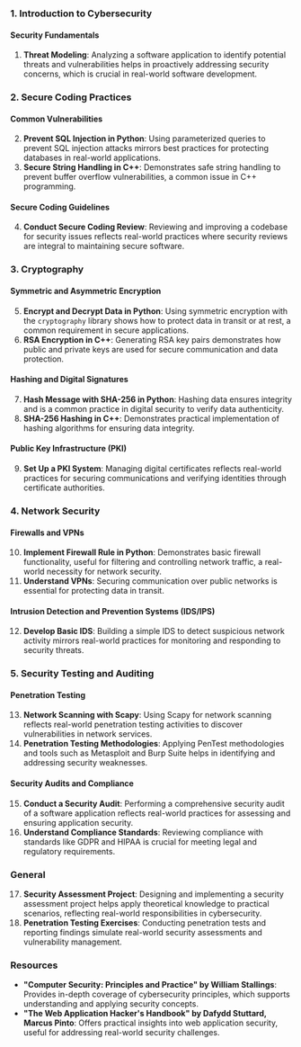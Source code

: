 ### **1. Introduction to Cybersecurity**

#### **Security Fundamentals**
1. **Threat Modeling**: Analyzing a software application to identify potential threats and vulnerabilities helps in proactively addressing security concerns, which is crucial in real-world software development.

### **2. Secure Coding Practices**

#### **Common Vulnerabilities**
2. **Prevent SQL Injection in Python**: Using parameterized queries to prevent SQL injection attacks mirrors best practices for protecting databases in real-world applications.
3. **Secure String Handling in C++**: Demonstrates safe string handling to prevent buffer overflow vulnerabilities, a common issue in C++ programming.

#### **Secure Coding Guidelines**
4. **Conduct Secure Coding Review**: Reviewing and improving a codebase for security issues reflects real-world practices where security reviews are integral to maintaining secure software.

### **3. Cryptography**

#### **Symmetric and Asymmetric Encryption**
5. **Encrypt and Decrypt Data in Python**: Using symmetric encryption with the `cryptography` library shows how to protect data in transit or at rest, a common requirement in secure applications.
6. **RSA Encryption in C++**: Generating RSA key pairs demonstrates how public and private keys are used for secure communication and data protection.

#### **Hashing and Digital Signatures**
7. **Hash Message with SHA-256 in Python**: Hashing data ensures integrity and is a common practice in digital security to verify data authenticity.
8. **SHA-256 Hashing in C++**: Demonstrates practical implementation of hashing algorithms for ensuring data integrity.

#### **Public Key Infrastructure (PKI)**
9. **Set Up a PKI System**: Managing digital certificates reflects real-world practices for securing communications and verifying identities through certificate authorities.

### **4. Network Security**

#### **Firewalls and VPNs**
10. **Implement Firewall Rule in Python**: Demonstrates basic firewall functionality, useful for filtering and controlling network traffic, a real-world necessity for network security.
11. **Understand VPNs**: Securing communication over public networks is essential for protecting data in transit.

#### **Intrusion Detection and Prevention Systems (IDS/IPS)**
12. **Develop Basic IDS**: Building a simple IDS to detect suspicious network activity mirrors real-world practices for monitoring and responding to security threats.

### **5. Security Testing and Auditing**

#### **Penetration Testing**
13. **Network Scanning with Scapy**: Using Scapy for network scanning reflects real-world penetration testing activities to discover vulnerabilities in network services.
14. **Penetration Testing Methodologies**: Applying PenTest methodologies and tools such as Metasploit and Burp Suite helps in identifying and addressing security weaknesses.

#### **Security Audits and Compliance**
15. **Conduct a Security Audit**: Performing a comprehensive security audit of a software application reflects real-world practices for assessing and ensuring application security.
16. **Understand Compliance Standards**: Reviewing compliance with standards like GDPR and HIPAA is crucial for meeting legal and regulatory requirements.

### **General**

17. **Security Assessment Project**: Designing and implementing a security assessment project helps apply theoretical knowledge to practical scenarios, reflecting real-world responsibilities in cybersecurity.
18. **Penetration Testing Exercises**: Conducting penetration tests and reporting findings simulate real-world security assessments and vulnerability management.

### **Resources**

- **"Computer Security: Principles and Practice" by William Stallings**: Provides in-depth coverage of cybersecurity principles, which supports understanding and applying security concepts.
- **"The Web Application Hacker's Handbook" by Dafydd Stuttard, Marcus Pinto**: Offers practical insights into web application security, useful for addressing real-world security challenges.
